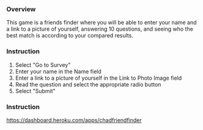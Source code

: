 ### Overview

This game is a friends finder where you will be able to enter your name and a link to a picture of yourself, answering 10 questions, and seeing who the best match is according to your compared results.

### Instruction


1. Select "Go to Survey"
2. Enter your name in the Name field
3. Enter a link to a picture of yourself in the Link to Photo Image field
4. Read the question and select the appropriate radio button
5. Select "Submit"

### Instruction
https://dashboard.heroku.com/apps/chadfriendfinder